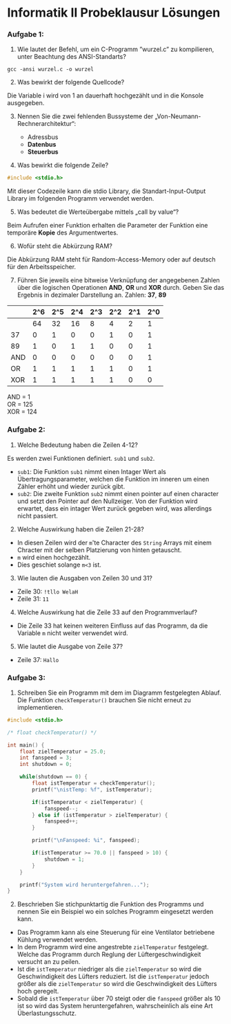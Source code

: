 # Informatik II Probeklausur Lösungen
### Aufgabe 1:
1. Wie lautet der Befehl, um ein C-Programm ”wurzel.c” zu kompilieren, unter Beachtung des ANSI-Standarts?

``` shell
gcc -ansi wurzel.c -o wurzel
```
2. Was bewirkt der folgende Quellcode?

Die Variable i wird von 1 an dauerhaft hochgezählt und in die Konsole ausgegeben.

3. Nennen Sie die zwei fehlenden Bussysteme der „Von-Neumann-Rechnerarchitektur“:
	* Adressbus
	* **Datenbus**
	* **Steuerbus**

4. Was bewirkt die folgende Zeile?
``` c
#include <stdio.h>
```

Mit dieser Codezeile kann die stdio Library, die Standart-Input-Output Library im folgenden Programm verwendet werden.

5. Was bedeutet die Werteübergabe mittels „call by value“?

Beim Aufrufen einer Funktion erhalten die Parameter der Funktion eine temporäre **Kopie** des Argumentwertes.

6. Wofür steht die Abkürzung RAM?

Die Abkürzung RAM steht für Random-Access-Memory oder auf deutsch für den Arbeitsspeicher.

7. Führen Sie jeweils eine bitweise Verknüpfung der angegebenen Zahlen über die logischen Operationen **AND**, **OR** und **XOR** durch. Geben Sie das Ergebnis in dezimaler Darstellung an.
Zahlen: **37**, **89**

|     | 2^6 | 2^5 | 2^4 | 2^3 | 2^2 | 2^1 | 2^0 |
| --- | --- | --- | --- | --- | --- | --- | --- |
|     | 64  | 32  | 16  | 8   | 4   | 2   | 1   |  
| 37  | 0   | 1   | 0   | 0   | 1   | 0   | 1   |
| 89  | 1   | 0   | 1   | 1   | 0   | 0   | 1   |
| AND | 0   | 0   | 0   | 0   | 0   | 0   | 1   |
| OR  | 1   | 1   | 1   | 1   | 1   | 0   | 1   |
| XOR | 1   | 1   | 1   | 1   | 1   | 0   | 0   |

AND = 1 <br>
OR = 125 <br>
XOR = 124 <br>

### Aufgabe 2:

1. Welche Bedeutung haben die Zeilen 4-12?

Es werden zwei Funktionen definiert. `sub1` und `sub2`.
- `sub1`: Die Funktion `sub1` nimmt einen Intager Wert als Übertragungsparameter, welchen die Funktion im inneren um einen Zähler erhöht und wieder zurück gibt.
- `sub2`: Die zweite Funktion `sub2` nimmt einen pointer auf einen character und setzt den Pointer auf den Nullzeiger. Von der Funktion wird erwartet, dass ein intager Wert zurück gegeben wird, was allerdings nicht passiert.

2. Welche Auswirkung haben die Zeilen 21-28?

- In diesen Zeilen wird der `m`'te Character des `String` Arrays mit einem Chracter mit der selben Platzierung von hinten getauscht.
- `m` wird einen hochgezählt.
- Dies geschiet solange `m<3` ist.

3. Wie lauten die Ausgaben von Zeilen 30 und 31?

- Zeile 30: `!tllo WelaH`
- Zeile 31: `11`

4. Welche Auswirkung hat die Zeile 33 auf den Programmverlauf?

- Die Zeile 33 hat keinen weiteren Einfluss auf das Programm, da die Variable `m` nicht weiter verwendet wird.

5. Wie lautet die Ausgabe von Zeile 37?

- Zeile 37: `Hallo`


### Aufgabe 3:

1. Schreiben Sie ein Programm mit dem im Diagramm festgelegten Ablauf. Die Funktion `checkTemperatur()` brauchen Sie nicht erneut zu implementieren.

``` c
#include <stdio.h>

/* float checkTemperatur() */

int main() {
	float zielTemperatur = 25.0;
	int fanspeed = 3;
	int shutdown = 0;

	while(shutdown == 0) {
		float istTemperatur = checkTemperatur();
		printf("\nistTemp: %f", istTemperatur);

		if(istTemperatur < zielTemperatur) {
			fanspeed--;
		} else if (istTemperatur > zielTemperatur) {
			fanspeed++;
		}

		printf("\nFanspeed: %i", fanspeed);

		if(istTemperatur >= 70.0 || fanspeed > 10) {
			shutdown = 1;
		}
	}

	printf("System wird heruntergefahren...");
}
```

2. Beschrieben Sie stichpunktartig die Funktion des Programms und nennen Sie ein Beispiel wo ein solches Programm eingesetzt werden kann.

- Das Programm kann als eine Steuerung für eine Ventilator betriebene Kühlung verwendet werden.
- In dem Programm wird eine angestrebte `zielTemperatur` festgelegt. Welche das Programm durch Reglung der Lüftergeschwindigkeit versucht an zu peilen.
- Ist die `istTemperatur` niedriger als die `zielTemperatur` so wird die Geschwindigkeit des Lüfters reduziert. Ist die `istTemperatur` jedoch größer als die `zielTemperatur` so wird die Geschwindigkeit des Lüfters hoch geregelt.
- Sobald die `istTemperatur` über 70 steigt oder die `fanspeed` größer als 10 ist so wird das System heruntergefahren, wahrscheinlich als eine Art Überlastungsschutz.
